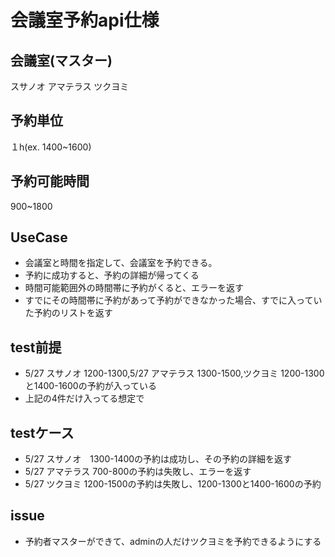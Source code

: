 # 会議室予約api仕様
## 会議室(マスター)
スサノオ
アマテラス
ツクヨミ
## 予約単位
１h(ex. 1400~1600)
## 予約可能時間
900~1800
## UseCase
- 会議室と時間を指定して、会議室を予約できる。
- 予約に成功すると、予約の詳細が帰ってくる
- 時間可能範囲外の時間帯に予約がくると、エラーを返す
- すでにその時間帯に予約があって予約ができなかった場合、すでに入っていた予約のリストを返す
## test前提
- 5/27 スサノオ 1200-1300,5/27 アマテラス 1300-1500,ツクヨミ 1200-1300と1400-1600の予約が入っている
- 上記の4件だけ入ってる想定で
## testケース
- 5/27 スサノオ　1300-1400の予約は成功し、その予約の詳細を返す
- 5/27 アマテラス 700-800の予約は失敗し、エラーを返す
- 5/27 ツクヨミ 1200-1500の予約は失敗し、1200-1300と1400-1600の予約
## issue
- 予約者マスターができて、adminの人だけツクヨミを予約できるようにする

